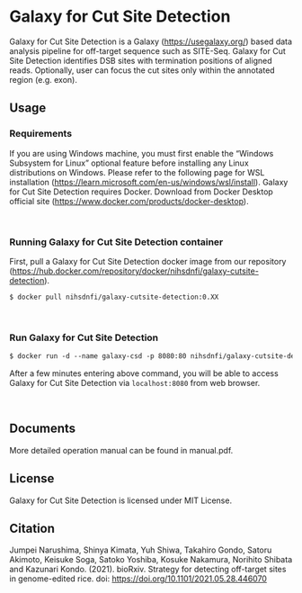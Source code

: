 # Galaxy for Cut Site Detection
Galaxy for Cut Site Detection is a Galaxy (https://usegalaxy.org/) based data analysis pipeline for off-target sequence such as SITE-Seq. 
Galaxy for Cut Site Detection identifies DSB sites with termination positions of aligned reads. 
Optionally, user can focus the cut sites only within the annotated region (e.g. exon).


## Usage
### Requirements
If you are using Windows machine, you must first enable the “Windows Subsystem for Linux” optional feature before installing any Linux distributions on Windows. Please refer to the following page for WSL installation (https://learn.microsoft.com/en-us/windows/wsl/install).
Galaxy for Cut Site Detection requires Docker. Download from Docker Desktop official site (https://www.docker.com/products/docker-desktop).

<br>

### Running Galaxy for Cut Site Detection container
First, pull a Galaxy for Cut Site Detection docker image from our repository (https://hub.docker.com/repository/docker/nihsdnfi/galaxy-cutsite-detection).
```vb
$ docker pull nihsdnfi/galaxy-cutsite-detection:0.XX
```
<br>

### Run Galaxy for Cut Site Detection  
```vb
$ docker run -d --name galaxy-csd -p 8080:80 nihsdnfi/galaxy-cutsite-detection:0.XX
```
After a few minutes entering above command, you will be able to access Galaxy for Cut Site Detection via ```localhost:8080``` from web browser.

<br>

## Documents
More detailed operation manual can be found in manual.pdf.


## License
Galaxy for Cut Site Detection is licensed under MIT License. 


## Citation
Jumpei Narushima, Shinya Kimata, Yuh Shiwa, Takahiro Gondo, Satoru Akimoto, Keisuke Soga, Satoko Yoshiba, Kosuke Nakamura, Norihito Shibata and Kazunari Kondo. (2021). bioRxiv. Strategy for detecting off-target sites in genome-edited rice. doi: https://doi.org/10.1101/2021.05.28.446070
